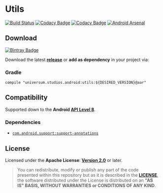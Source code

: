Utils
===============

[![Build Status](https://travis-ci.org/universum-studios/android_utils.svg?branch=master)](https://travis-ci.org/universum-studios/android_utils)
[![Codacy Badge](https://api.codacy.com/project/badge/Grade/2eee79dd3bdd42f5af758d1ac3e363be)](https://www.codacy.com/app/universum-studios/android_utils?utm_source=github.com&amp;utm_medium=referral&amp;utm_content=universum-studios/android_utils&amp;utm_campaign=Badge_Grade)
[![Codacy Badge](https://api.codacy.com/project/badge/Coverage/2eee79dd3bdd42f5af758d1ac3e363be)](https://www.codacy.com/app/universum-studios/android_utils?utm_source=github.com&utm_medium=referral&utm_content=universum-studios/android_utils&utm_campaign=Badge_Coverage)
[![Android Arsenal](https://img.shields.io/badge/Android%20Arsenal-Utils-green.svg?style=flat)](https://android-arsenal.com/details/1/5406)

## Download ##
[![Bintray Badge](https://api.bintray.com/packages/universum-studios/android/universum.studios.android%3Autils/images/download.svg)](https://bintray.com/universum-studios/android/universum.studios.android%3Autils/_latestVersion)

Download the latest **[release](https://github.com/universum-studios/android_utils/releases "Latest Releases page")** or **add as dependency** in your project via:

### Gradle ###

    compile "universum.studios.android:utils:${DESIRED_VERSION}@aar"

## Compatibility ##

Supported down to the **Android [API Level 8](http://developer.android.com/about/versions/android-2.2.html "See API highlights")**.

### Dependencies ###

- [`com.android.support:support-annotations`](https://developer.android.com/topic/libraries/support-library/packages.html#annotations)

## License ##

Licensed under the **Apache License**: **[Version 2.0](http://www.apache.org/licenses/LICENSE-2.0)** or later.

> You can redistribute, modify or publish any part of the code presented within this repository but as it is described in the [**LICENSE**](https://github.com/universum-studios/android_utils/blob/master/LICENSE.md), the software distributed under the License is distributed on an **"AS IS" BASIS, WITHOUT WARRANTIES or CONDITIONS OF ANY KIND**.
